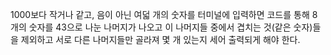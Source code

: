 1000보다 작거나 같고, 음이 아닌 여덟 개의 숫자를 터미널에 입력하면 코드를 통해 8개의 숫자를 43으로 나눈 나머지가 나오고 이 나머지들 중에서 겹치는 것(같은 숫자)들을 제외하고 
서로 다른 나머지들만 골라져 몇 개 있는지 세어 출력되게 해야 한다.   
